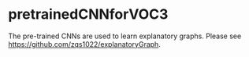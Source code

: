 # pretrainedCNNforVOC3
The pre-trained CNNs are used to learn explanatory graphs. Please see https://github.com/zqs1022/explanatoryGraph.
